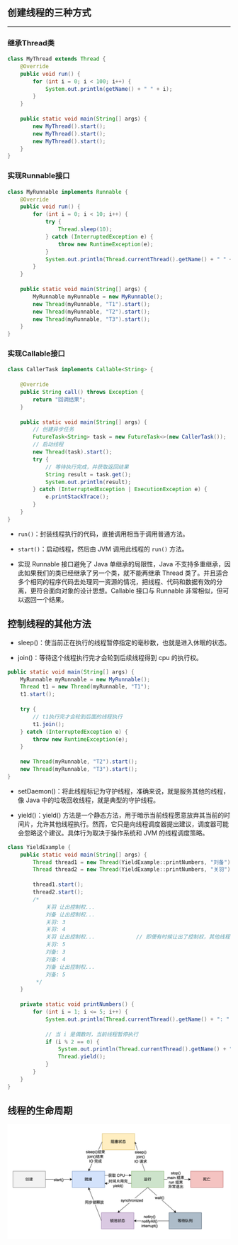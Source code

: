 ## 创建线程的三种方式

------

### 继承Thread类

```java
class MyThread extends Thread {
    @Override
    public void run() {
        for (int i = 0; i < 100; i++) {
            System.out.println(getName() + " " + i);
        }
    }

    public static void main(String[] args) {
        new MyThread().start();
        new MyThread().start();
        new MyThread().start();
    }
}
```

### 实现Runnable接口

```java
class MyRunnable implements Runnable {
    @Override
    public void run() {
        for (int i = 0; i < 10; i++) {
            try {
                Thread.sleep(10);
            } catch (InterruptedException e) {
                throw new RuntimeException(e);
            }
            System.out.println(Thread.currentThread().getName() + " " + i);
        }
    }

    public static void main(String[] args) {
        MyRunnable myRunnable = new MyRunnable();
        new Thread(myRunnable, "T1").start();
        new Thread(myRunnable, "T2").start();
        new Thread(myRunnable, "T3").start();
    }
}
```

### 实现Callable接口

```java
class CallerTask implements Callable<String> {

    @Override
    public String call() throws Exception {
        return "回调结果";
    }

    public static void main(String[] args) {
        // 创建异步任务
        FutureTask<String> task = new FutureTask<>(new CallerTask());
        // 启动线程
        new Thread(task).start();
        try {
            // 等待执行完成，并获取返回结果
            String result = task.get();
            System.out.println(result);
        } catch (InterruptedException | ExecutionException e) {
            e.printStackTrace();
        }
    }
}
```

- `run()`：封装线程执行的代码，直接调用相当于调用普通方法。
- `start()`：启动线程，然后由 JVM 调用此线程的 `run()` 方法。

- 实现 Runnable 接口避免了 Java 单继承的局限性，Java 不支持多重继承，因此如果我们的类已经继承了另一个类，就不能再继承 Thread 类了。并且适合多个相同的程序代码去处理同一资源的情况，把线程、代码和数据有效的分离，更符合面向对象的设计思想。Callable 接口与 Runnable 非常相似，但可以返回一个结果。

## 控制线程的其他方法

- sleep()：使当前正在执行的线程暂停指定的毫秒数，也就是进入休眠的状态。

- join()：等待这个线程执行完才会轮到后续线程得到 cpu 的执行权。

```java
public static void main(String[] args) {
    MyRunnable myRunnable = new MyRunnable();
    Thread t1 = new Thread(myRunnable, "T1");
    t1.start();

    try {
        // t1执行完才会轮到后面的线程执行
        t1.join();
    } catch (InterruptedException e) {
        throw new RuntimeException(e);
    }

    new Thread(myRunnable, "T2").start();
    new Thread(myRunnable, "T3").start();
}
```

- setDaemon()：将此线程标记为守护线程，准确来说，就是服务其他的线程，像 Java 中的垃圾回收线程，就是典型的守护线程。

- yield()：yield() 方法是一个静态方法，用于暗示当前线程愿意放弃其当前的时间片，允许其他线程执行。然而，它只是向线程调度器提出建议，调度器可能会忽略这个建议。具体行为取决于操作系统和 JVM 的线程调度策略。

```java
class YieldExample {
    public static void main(String[] args) {
        Thread thread1 = new Thread(YieldExample::printNumbers, "刘备");
        Thread thread2 = new Thread(YieldExample::printNumbers, "关羽");

        thread1.start();
        thread2.start();
        /*
            关羽 让出控制权...
            刘备 让出控制权...
            关羽: 3
            关羽: 4
            关羽 让出控制权...             // 即便有时候让出了控制权，其他线程也不一定会执行
            关羽: 5
            刘备: 3
            刘备: 4
            刘备 让出控制权...
            刘备: 5
         */
    }

    private static void printNumbers() {
        for (int i = 1; i <= 5; i++) {
            System.out.println(Thread.currentThread().getName() + ": " + i);

            // 当 i 是偶数时，当前线程暂停执行
            if (i % 2 == 0) {
                System.out.println(Thread.currentThread().getName() + " 让出控制权...");
                Thread.yield();
            }
        }
    }
}
```

## 线程的生命周期

![wangzhe-thread-04](Java多线程入门.assets/wangzhe-thread-04.png)